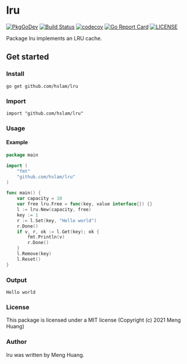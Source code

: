 # lru
[![PkgGoDev](https://pkg.go.dev/badge/github.com/hslam/lru)](https://pkg.go.dev/github.com/hslam/lru)
[![Build Status](https://github.com/hslam/lru/workflows/build/badge.svg)](https://github.com/hslam/lru/actions)
[![codecov](https://codecov.io/gh/hslam/lru/branch/master/graph/badge.svg)](https://codecov.io/gh/hslam/lru)
[![Go Report Card](https://goreportcard.com/badge/github.com/hslam/lru)](https://goreportcard.com/report/github.com/hslam/lru)
[![LICENSE](https://img.shields.io/github/license/hslam/lru.svg?style=flat-square)](https://github.com/hslam/lru/blob/master/LICENSE)

Package lru implements an LRU cache.

## Get started

### Install
```
go get github.com/hslam/lru
```
### Import
```
import "github.com/hslam/lru"
```
### Usage
#### Example
```go
package main

import (
	"fmt"
	"github.com/hslam/lru"
)

func main() {
	var capacity = 10
	var free lru.Free = func(key, value interface{}) {}
	l := lru.New(capacity, free)
	key := 1
	r := l.Set(key, "Hello world")
	r.Done()
	if v, r, ok := l.Get(key); ok {
		fmt.Println(v)
		r.Done()
	}
	l.Remove(key)
	l.Reset()
}
```

### Output
```
Hello world
```

### License
This package is licensed under a MIT license (Copyright (c) 2021 Meng Huang)


### Author
lru was written by Meng Huang.


